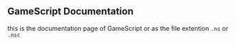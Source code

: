 ## GameScript Documentation

this is the documentation page of GameScript or as the file extention `.ns` or `.nsc`


